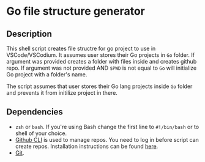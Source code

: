 # Go file structure generator

## Description

This shell script creates file structre for go project to use in VSCode/VSCodium.
It assumes user stores their Go projects in `Go` folder. 
If argument was provided creates a folder with files inside and creates github repo.
If argument was not provided AND `$PWD` is not equal to `Go` will initialize Go project with a folder's name.

The script assumes that user stores their Go lang projects inside `Go` folder and prevents it from initilize project in there.

## Dependencies

- `zsh` or `bash`. If you're using Bash change the first line to `#!/bin/bash` or to shell of your choice.
- [Github CLI](https://cli.github.com/) is used to manage repos. You need to log in before script can create repos.
    Installation instructions can be found [here](https://github.com/cli/cli#installation).
- [Git](https://git-scm.com).